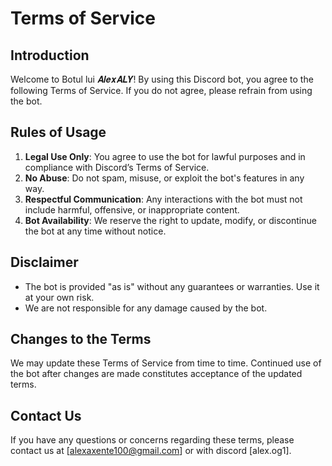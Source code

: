 # Terms of Service

## Introduction
Welcome to Botul lui 𝑨𝒍𝒆𝒙𝑨𝑳𝒀! By using this Discord bot, you agree to the following Terms of Service. If you do not agree, please refrain from using the bot.

## Rules of Usage
1. **Legal Use Only**: You agree to use the bot for lawful purposes and in compliance with Discord’s Terms of Service.
2. **No Abuse**: Do not spam, misuse, or exploit the bot's features in any way.
3. **Respectful Communication**: Any interactions with the bot must not include harmful, offensive, or inappropriate content.
4. **Bot Availability**: We reserve the right to update, modify, or discontinue the bot at any time without notice.

## Disclaimer
- The bot is provided "as is" without any guarantees or warranties. Use it at your own risk.
- We are not responsible for any damage caused by the bot.

## Changes to the Terms
We may update these Terms of Service from time to time. Continued use of the bot after changes are made constitutes acceptance of the updated terms.

## Contact Us
If you have any questions or concerns regarding these terms, please contact us at [alexaxente100@gmail.com] or with discord [alex.og1].
